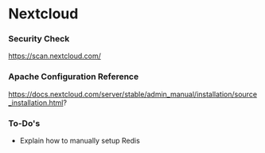 # Nextcloud

### Security Check
https://scan.nextcloud.com/


### Apache Configuration Reference
https://docs.nextcloud.com/server/stable/admin_manual/installation/source_installation.html?

### To-Do's
* Explain how to manually setup Redis